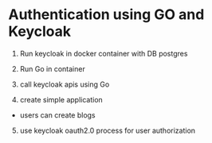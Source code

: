 # Authentication using GO and Keycloak

1. Run keycloak in docker container with DB postgres

2. Run Go in container

3. call keycloak apis using Go

4. create simple application
  - users can create blogs

5. use keycloak oauth2.0 process for user authorization